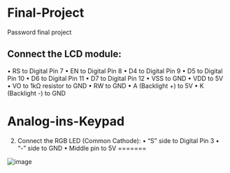 # Final-Project
Password final project

## Connect the LCD module:
•	RS to Digital Pin 7
•	EN to Digital Pin 8
•	D4 to Digital Pin 9
•	D5 to Digital Pin 10
•	D6 to Digital Pin 11
•	D7 to Digital Pin 12
•	VSS to GND
•	VDD to 5V
•	VO to 1kΩ resistor to GND
•	RW to GND
•	A (Backlight +) to 5V
•	K (Backlight -) to GND

# Analog-ins-Keypad
2.	Connect the RGB LED (Common Cathode):
•	“S” side to Digital Pin 3
•	“-” side to GND
•	Middle pin to 5V
=======

![image](https://github.com/user-attachments/assets/5892e8fb-8776-4693-91d6-b40ca27c0b07)